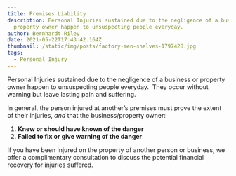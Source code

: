 ```yaml
---
title: Premises Liability
description: Personal Injuries sustained due to the negligence of a business or
  property owner happen to unsuspecting people everyday.
author: Bernhardt Riley
date: 2021-05-22T17:43:42.164Z
thumbnail: /static/img/posts/factory-men-shelves-1797428.jpg
tags:
  - Personal Injury
---
```

Personal Injuries sustained due to the negligence of a business or property owner happen to unsuspecting people everyday.  They occur without warning but leave lasting pain and suffering.

In general, the person injured at another’s premises must prove the extent of their injuries, *and* that the business/property owner:

1. **Knew or should have known of the danger**
2. **Failed to fix or give warning of the danger**

If you have been injured on the property of another person or business, we offer a complimentary consultation to discuss the potential financial recovery for injuries suffered.